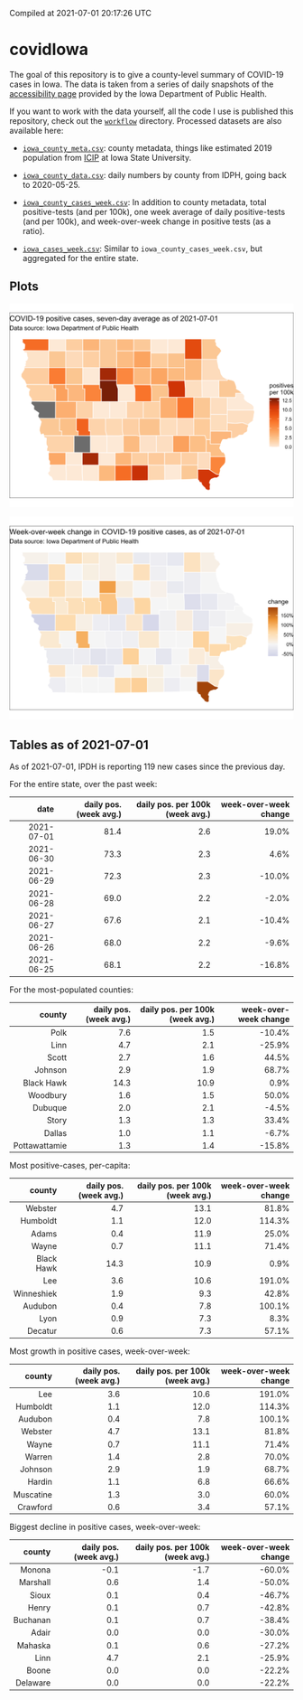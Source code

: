 Compiled at 2021-07-01 20:17:26 UTC

<!-- README.md is generated from README.Rmd. Please edit that file -->

# covidIowa

<!-- badges: start -->

<!-- badges: end -->

The goal of this repository is to give a county-level summary of
COVID-19 cases in Iowa. The data is taken from a series of daily
snapshots of the [accessibility
page](https://coronavirus.iowa.gov/pages/access) provided by the Iowa
Department of Public Health.

If you want to work with the data yourself, all the code I use is
published this repository, check out the [`workflow`](workflow)
directory. Processed datasets are also available here:

  - [`iowa_county_meta.csv`](https://raw.githubusercontent.com/ijlyttle/covidIowa/master/workflow/data/99-publish/iowa_county_meta.csv):
    county metadata, things like estimated 2019 population from
    [ICIP](https://www.icip.iastate.edu/tables/population/counties-estimates)
    at Iowa State University.

  - [`iowa_county_data.csv`](https://raw.githubusercontent.com/ijlyttle/covidIowa/master/workflow/data/99-publish/iowa_county_data.csv):
    daily numbers by county from IDPH, going back to 2020-05-25.

  - [`iowa_county_cases_week.csv`](https://raw.githubusercontent.com/ijlyttle/covidIowa/master/workflow/data/99-publish/iowa_county_data.csv):
    In addition to county metadata, total positive-tests (and per 100k),
    one week average of daily positive-tests (and per 100k), and
    week-over-week change in positive tests (as a ratio).

  - [`iowa_cases_week.csv`](https://raw.githubusercontent.com/ijlyttle/covidIowa/master/workflow/data/99-publish/iowa_cases_week.csv):
    Similar to `iowa_county_cases_week.csv`, but aggregated for the
    entire state.

## Plots

![](workflow/data/99-publish/iowa_cases.png)

![](workflow/data/99-publish/iowa_change.png)

## Tables as of 2021-07-01

As of 2021-07-01, IPDH is reporting 119 new cases since the previous
day.

For the entire state, over the past week:

|       date | daily pos. (week avg.) | daily pos. per 100k (week avg.) | week-over-week change |
| ---------: | ---------------------: | ------------------------------: | --------------------: |
| 2021-07-01 |                   81.4 |                             2.6 |                 19.0% |
| 2021-06-30 |                   73.3 |                             2.3 |                  4.6% |
| 2021-06-29 |                   72.3 |                             2.3 |               \-10.0% |
| 2021-06-28 |                   69.0 |                             2.2 |                \-2.0% |
| 2021-06-27 |                   67.6 |                             2.1 |               \-10.4% |
| 2021-06-26 |                   68.0 |                             2.2 |                \-9.6% |
| 2021-06-25 |                   68.1 |                             2.2 |               \-16.8% |

For the most-populated counties:

|        county | daily pos. (week avg.) | daily pos. per 100k (week avg.) | week-over-week change |
| ------------: | ---------------------: | ------------------------------: | --------------------: |
|          Polk |                    7.6 |                             1.5 |               \-10.4% |
|          Linn |                    4.7 |                             2.1 |               \-25.9% |
|         Scott |                    2.7 |                             1.6 |                 44.5% |
|       Johnson |                    2.9 |                             1.9 |                 68.7% |
|    Black Hawk |                   14.3 |                            10.9 |                  0.9% |
|      Woodbury |                    1.6 |                             1.5 |                 50.0% |
|       Dubuque |                    2.0 |                             2.1 |                \-4.5% |
|         Story |                    1.3 |                             1.3 |                 33.4% |
|        Dallas |                    1.0 |                             1.1 |                \-6.7% |
| Pottawattamie |                    1.3 |                             1.4 |               \-15.8% |

Most positive-cases, per-capita:

|     county | daily pos. (week avg.) | daily pos. per 100k (week avg.) | week-over-week change |
| ---------: | ---------------------: | ------------------------------: | --------------------: |
|    Webster |                    4.7 |                            13.1 |                 81.8% |
|   Humboldt |                    1.1 |                            12.0 |                114.3% |
|      Adams |                    0.4 |                            11.9 |                 25.0% |
|      Wayne |                    0.7 |                            11.1 |                 71.4% |
| Black Hawk |                   14.3 |                            10.9 |                  0.9% |
|        Lee |                    3.6 |                            10.6 |                191.0% |
| Winneshiek |                    1.9 |                             9.3 |                 42.8% |
|    Audubon |                    0.4 |                             7.8 |                100.1% |
|       Lyon |                    0.9 |                             7.3 |                  8.3% |
|    Decatur |                    0.6 |                             7.3 |                 57.1% |

Most growth in positive cases, week-over-week:

|    county | daily pos. (week avg.) | daily pos. per 100k (week avg.) | week-over-week change |
| --------: | ---------------------: | ------------------------------: | --------------------: |
|       Lee |                    3.6 |                            10.6 |                191.0% |
|  Humboldt |                    1.1 |                            12.0 |                114.3% |
|   Audubon |                    0.4 |                             7.8 |                100.1% |
|   Webster |                    4.7 |                            13.1 |                 81.8% |
|     Wayne |                    0.7 |                            11.1 |                 71.4% |
|    Warren |                    1.4 |                             2.8 |                 70.0% |
|   Johnson |                    2.9 |                             1.9 |                 68.7% |
|    Hardin |                    1.1 |                             6.8 |                 66.6% |
| Muscatine |                    1.3 |                             3.0 |                 60.0% |
|  Crawford |                    0.6 |                             3.4 |                 57.1% |

Biggest decline in positive cases, week-over-week:

|   county | daily pos. (week avg.) | daily pos. per 100k (week avg.) | week-over-week change |
| -------: | ---------------------: | ------------------------------: | --------------------: |
|   Monona |                  \-0.1 |                           \-1.7 |               \-60.0% |
| Marshall |                    0.6 |                             1.4 |               \-50.0% |
|    Sioux |                    0.1 |                             0.4 |               \-46.7% |
|    Henry |                    0.1 |                             0.7 |               \-42.8% |
| Buchanan |                    0.1 |                             0.7 |               \-38.4% |
|    Adair |                    0.0 |                             0.0 |               \-30.0% |
|  Mahaska |                    0.1 |                             0.6 |               \-27.2% |
|     Linn |                    4.7 |                             2.1 |               \-25.9% |
|    Boone |                    0.0 |                             0.0 |               \-22.2% |
| Delaware |                    0.0 |                             0.0 |               \-22.2% |
